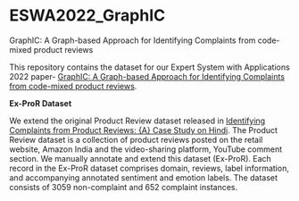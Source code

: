 # ESWA2022_GraphIC
GraphIC: A Graph-based Approach for Identifying Complaints from code-mixed product reviews


This repository contains the dataset for our Expert System with Applications 2022 paper- [GraphIC: A Graph-based Approach for Identifying Complaints from code-mixed product reviews](https://www.sciencedirect.com/science/article/pii/S0957417422024630). 

**Ex-ProR Dataset**


We extend the original Product Review dataset released in [Identifying Complaints from Product Reviews: {A} Case Study on Hindi](http://ceur-ws.org/Vol-2771/AICS2020\_paper\_28.pdf). The Product Review dataset is a collection of product reviews posted on the retail website, Amazon India and the video-sharing platform, YouTube comment section. We manually annotate and extend this dataset (Ex-ProR). Each record in the Ex-ProR dataset comprises domain, reviews, label information, and accompanying annotated sentiment and emotion labels. The dataset consists of 3059 non-complaint and 652 complaint instances.
